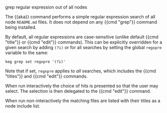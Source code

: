 grep regular expression out of all nodes

The {{aka}} command performs a simple regular expression search of all node `README.md` files. It does not depend on any {{cmd "grep"}} command being installed.

By default, all regular expressions are case-sensitive (unlike default {{cmd "title"}} or {{cmd "edit"}} commands). This can be explicitly overridden for a given search by adding `(?i)` or for all searches by setting the global `regxpre` variable to the same:

    keg grep set regxpre '(?i)'

Note that if set, `regxpre` applies to *all* searches, which includes the {{cmd "titles"}} and {{cmd "edit"}} commands.

When run interactively the choice of hits is presented so that the user may select. The selection is then delegated to the {{cmd "edit"}} command.

When run non-interactively the matching files are listed with their titles as a node include list.
